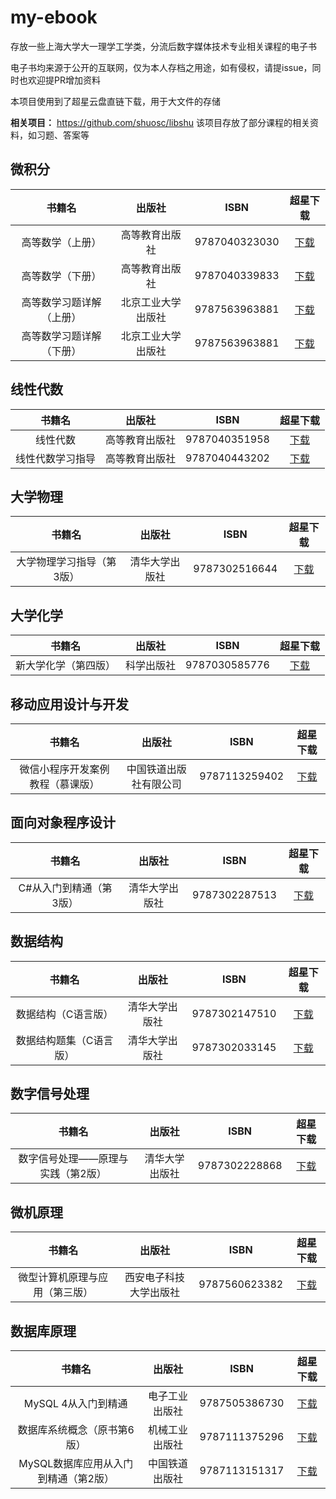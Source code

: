 # my-ebook
存放一些上海大学大一理学工学类，分流后数字媒体技术专业相关课程的电子书 

电子书均来源于公开的互联网，仅为本人存档之用途，如有侵权，请提issue，同时也欢迎提PR增加资料

本项目使用到了超星云盘直链下载，用于大文件的存储

**相关项目：** <https://github.com/shuosc/libshu> 该项目存放了部分课程的相关资料，如习题、答案等

## 微积分
| 书籍名                     		| 出版社   		|  ISBN  |超星下载
| :--------:                 		 | :-----:  	| :----:  |:----:
| 高等数学（上册）| 高等教育出版社 | 9787040323030|[下载](https://cs-ans.chaoxing.com/download/10a3246206d23838552df378879dd45d)
| 高等数学（下册）| 高等教育出版社 | 9787040339833|[下载](https://cs-ans.chaoxing.com/download/9129912dda63b973178d79c1ab91d582)
| 高等数学习题详解（上册）| 北京工业大学出版社| 9787563963881|[下载](https://cs-ans.chaoxing.com/download/0c17c24567bfce8b3f9ef88064a7fdfe)
| 高等数学习题详解（下册）| 北京工业大学出版社| 9787563963881|[下载](https://cs-ans.chaoxing.com/download/0a72adb6b83c5856685569479388ae9e)

## 线性代数
| 书籍名 | 出版社 |  ISBN  |超星下载
| :--------:| :-----:  	| :----:  |:----:
| 线性代数| 高等教育出版社 | 9787040351958|[下载](https://cs-ans.chaoxing.com/download/847b615a9c705cbaef1c11245e2cf797)
| 线性代数学习指导| 高等教育出版社 | 9787040443202|[下载](https://cs-ans.chaoxing.com/download/2647b8ec127418c88439f7d678503d2c)

## 大学物理
| 书籍名                     		| 出版社   		|  ISBN  |超星下载
| :--------:                 		 | :-----:  	| :----:  |:----: 
| 大学物理学习指导（第3版）| 清华大学出版社 | 9787302516644|[下载](https://cs-ans.chaoxing.com/download/473bdc28ad79754b4f152e2e82d62c55)

## 大学化学
| 书籍名                     		| 出版社   		|  ISBN  |超星下载
| :--------:                 		 | :-----:  	| :----:  |:---:
| 新大学化学（第四版）| 科学出版社 | 9787030585776|[下载](https://cs-ans.chaoxing.com/download/742ffb1cf80549688861c8d165de197b)

## 移动应用设计与开发
| 书籍名                     		| 出版社   		|  ISBN  |超星下载
| :--------:                 		 | :-----:  	| :----:  |:----:
| 微信小程序开发案例教程（慕课版）| 中国铁道出版社有限公司 | 9787113259402|[下载](https://cs-ans.chaoxing.com/download/30a0f194256cfc97cd8db6a071c505d9)

## 面向对象程序设计
| 书籍名 | 出版社   		|  ISBN  |超星下载
| :--------: | :-----:  	| :----:  |:----: 
| C#从入门到精通（第3版）	| 清华大学出版社 | 9787302287513  |[下载](https://cs-ans.chaoxing.com/download/5f832c5c6b644f22f2fb7322f8d17f49)

## 数据结构
| 书籍名                     		| 出版社   		|  ISBN  |超星下载
| :--------:                 		 | :-----:  	| :----:  |:----:
|	数据结构（C语言版）		| 清华大学出版社 | 9787302147510  |[下载](https://cs-ans.chaoxing.com/download/8599b7f751675350704a14c3eac031ab)
| 	数据结构题集（C语言版）	| 清华大学出版社 | 9787302033145   |[下载](https://cs-ans.chaoxing.com/download/4c29959bff4d65c14b34d71f540af330)

## 数字信号处理
| 书籍名                     		| 出版社   		|  ISBN  |超星下载
| :--------:                 		 | :-----:  	| :----:  |:----: 
| 数字信号处理——原理与实践（第2版）	| 清华大学出版社 | 9787302228868  |[下载](https://cs-ans.chaoxing.com/download/53128487e93944bf859991e4bc61ea9a)

## 微机原理
| 书籍名                     		| 出版社   		|  ISBN  |超星下载
| :--------:                 		 | :-----:  	| :----:  |:----:
| 微型计算机原理与应用（第三版）	| 西安电子科技大学出版社 | 9787560623382  |[下载](https://cs-ans.chaoxing.com/download/ec38a99230c9968bf85968a686770205)

## 数据库原理
| 书籍名                     		| 出版社   		|  ISBN  |超星下载
| :--------:                 		 | :-----:  	| :----:  |:----:
| 		MySQL 4从入门到精通     		| 电子工业出版社 | 9787505386730  |[下载](https://cs-ans.chaoxing.com/download/29d8ea4fd6c8f076d8878575d0774f55)
| 		数据库系统概念（原书第6版）	| 机械工业出版社 |  9787111375296   |[下载](https://cs-ans.chaoxing.com/download/f8cfc671d9b42911262fa47ae6aba926)
| MySQL数据库应用从入门到精通（第2版）| 中国铁道出版社  |9787113151317|[下载](https://cs-ans.chaoxing.com/download/fdbc43e7dbf1b520e2cff336b7a77fde)

